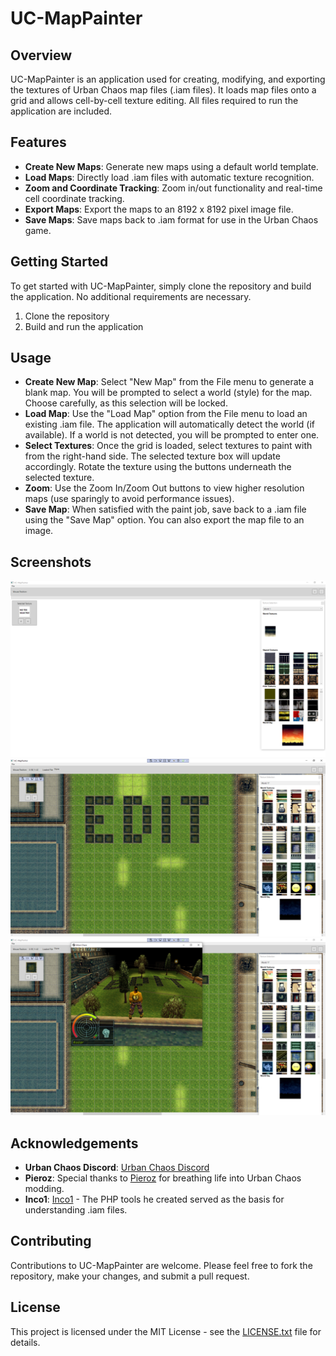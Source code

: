 # UC-MapPainter

## Overview
UC-MapPainter is an application used for creating, modifying, and exporting the textures of Urban Chaos map files (.iam files). It loads map files onto a grid and allows cell-by-cell texture editing. All files required to run the application are included.

## Features
- **Create New Maps**: Generate new maps using a default world template.
- **Load Maps**: Directly load .iam files with automatic texture recognition.
- **Zoom and Coordinate Tracking**: Zoom in/out functionality and real-time cell coordinate tracking.
- **Export Maps**: Export the maps to an 8192 x 8192 pixel image file.
- **Save Maps**: Save maps back to .iam format for use in the Urban Chaos game.

## Getting Started
To get started with UC-MapPainter, simply clone the repository and build the application. No additional requirements are necessary.

1. Clone the repository
2. Build and run the application

## Usage
- **Create New Map**: Select "New Map" from the File menu to generate a blank map. You will be prompted to select a world (style) for the map. Choose carefully, as this selection will be locked.
- **Load Map**: Use the "Load Map" option from the File menu to load an existing .iam file. The application will automatically detect the world (if available). If a world is not detected, you will be prompted to enter one.
- **Select Textures**: Once the grid is loaded, select textures to paint with from the right-hand side. The selected texture box will update accordingly. Rotate the texture using the buttons underneath the selected texture.
- **Zoom**: Use the Zoom In/Zoom Out buttons to view higher resolution maps (use sparingly to avoid performance issues).
- **Save Map**: When satisfied with the paint job, save back to a .iam file using the "Save Map" option. You can also export the map file to an image.

## Screenshots
![Screenshot 1](screenshot1.PNG)
![Screenshot 2](screenshot2.PNG)
![Screenshot 3](screenshot3.PNG)

## Acknowledgements
- **Urban Chaos Discord**: [Urban Chaos Discord](https://discord.gg/EhFGnWWagx)
- **Pieroz**: Special thanks to [Pieroz](https://github.com/PieroZ) for breathing life into Urban Chaos modding.
- **Inco1**: [Inco1](https://github.com/inco1/) - The PHP tools he created served as the basis for understanding .iam files.

## Contributing
Contributions to UC-MapPainter are welcome. Please feel free to fork the repository, make your changes, and submit a pull request.

## License
This project is licensed under the MIT License - see the [LICENSE.txt](LICENSE.txt) file for details.
